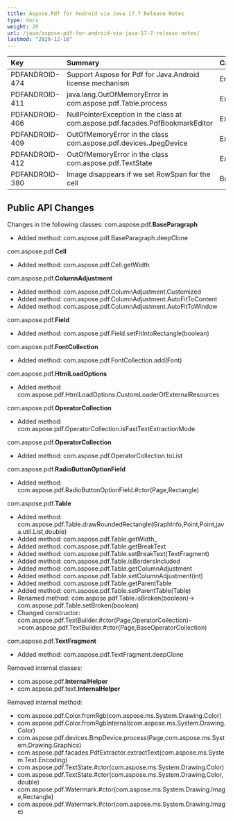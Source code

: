 ```yaml
---
title: Aspose.Pdf for Android via Java 17.7 Release Notes
type: docs
weight: 20
url: /java/aspose-pdf-for-android-via-java-17-7-release-notes/
lastmod: "2020-12-16"
---
```


|**Key**|**Summary**|**Category**|
| :- | :- | :- |
|PDFANDROID-474|Support Aspose for Pdf for Java.Android license mechanism|Enhancement|
|PDFANDROID-411|java.lang.OutOfMemoryError in com.aspose.pdf.Table.process|Exception|
|PDFANDROID-406|NullPointerException in the class at com.aspose.pdf.facades.PdfBookmarkEditor|Exception|
|PDFANDROID-409|OutOfMemoryError in the class com.aspose.pdf.devices.JpegDevice|Exception|
|PDFANDROID-412|OutOfMemoryError in the class com.aspose.pdf.TextState|Exception|
|PDFANDROID-380|Image disappears if we set RowSpan for the cell|Bug|
## **Public API Changes**
Changes in the following classes:
com.aspose.pdf.**BaseParagraph**

- Added method: com.aspose.pdf.BaseParagraph.deepClone

com.aspose.pdf.**Cell**

- Added method: com.aspose.pdf.Cell.getWidth

com.aspose.pdf.**ColumnAdjustment**

- Added method: com.aspose.pdf.ColumnAdjustment.Customized
- Added method: com.aspose.pdf.ColumnAdjustment.AutoFitToContent
- Added method: com.aspose.pdf.ColumnAdjustment.AutoFitToWindow

com.aspose.pdf.**Field**

- Added method: com.aspose.pdf.Field.setFitIntoRectangle(boolean)

com.aspose.pdf.**FontCollection**

- Added method: com.aspose.pdf.FontCollection.add(Font)

com.aspose.pdf.**HtmlLoadOptions**

- Added method: com.aspose.pdf.HtmlLoadOptions.CustomLoaderOfExternalResources

com.aspose.pdf.**OperatorCollection**

- Added method: com.aspose.pdf.OperatorCollection.isFastTextExtractionMode

com.aspose.pdf.**OperatorCollection**

- Added method: com.aspose.pdf.OperatorCollection.toList

com.aspose.pdf.**RadioButtonOptionField**

- Added method: com.aspose.pdf.RadioButtonOptionField.#ctor(Page,Rectangle)

com.aspose.pdf.**Table**

- Added method: com.aspose.pdf.Table.drawRoundedRectangle(GraphInfo,Point,Point,java.util.List<Operator>,double)
- Added method: com.aspose.pdf.Table.getWidth_
- Added method: com.aspose.pdf.Table.getBreakText
- Added method: com.aspose.pdf.Table.setBreakText(TextFragment)
- Added method: com.aspose.pdf.Table.isBordersIncluded
- Added method: com.aspose.pdf.Table.getColumnAdjustment
- Added method: com.aspose.pdf.Table.setColumnAdjustment(int)
- Added method: com.aspose.pdf.Table.getParentTable
- Added method: com.aspose.pdf.Table.setParentTable(Table)
- Renamed method: com.aspose.pdf.Table.isBroken(boolean)-> com.aspose.pdf.Table.setBroken(boolean)
- Changed constructor: com.aspose.pdf.TextBuilder.#ctor(Page,OperatorCollection)->com.aspose.pdf.TextBuilder.#ctor(Page,BaseOperatorCollection)

com.aspose.pdf.**TextFragment**

- Added method: com.aspose.pdf.TextFragment.deepClone

Removed internal classes:

- com.aspose.pdf.**InternalHelper**
- com.aspose.pdf.text.**InternalHelper**

Removed internal method:

- com.aspose.pdf.Color.fromRgb(com.aspose.ms.System.Drawing.Color)
- com.aspose.pdf.Color.fromRgbInternal(com.aspose.ms.System.Drawing.Color)
- com.aspose.pdf.devices.BmpDevice.process(Page,com.aspose.ms.System.Drawing.Graphics)
- com.aspose.pdf.facades.PdfExtractor.extractText(com.aspose.ms.System.Text.Encoding)
- com.aspose.pdf.TextState.#ctor(com.aspose.ms.System.Drawing.Color)
- com.aspose.pdf.TextState.#ctor(com.aspose.ms.System.Drawing.Color,double)
- com.aspose.pdf.Watermark.#ctor(com.aspose.ms.System.Drawing.Image,Rectangle)
- com.aspose.pdf.Watermark.#ctor(com.aspose.ms.System.Drawing.Image)
